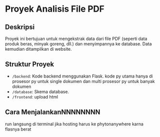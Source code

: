 # Proyek Analisis File PDF

## Deskripsi
Proyek ini bertujuan untuk mengekstrak data dari file PDF (seperti data produk beras, minyak goreng, dll.) dan menyimpannya ke database. Data kemudian ditampilkan di website.

## Struktur Proyek
- `/backend`: Kode backend menggunakan Flask. kode py utama hanya di prosesor py untuk single dokumen dan multi prosesor py untuk banyak dokumen
- `/database`: Skema database.
- `/frontend`: upload html

## Cara MenjalankanNNNNNNNN
run langsung di terminal jika hosting harus ke phytonanywhere karna flasnya berat 


 
 
